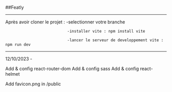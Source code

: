 ##Featly

---------------------------------------------------------------------------------------

Après avoir cloner le projet : -selectionner votre branche

                               -installer vite : npm install vite

                               -lancer le serveur de developpement vite : npm run dev

---------------------------------------------------------------------------------------


12/10/2023 -

Add & config react-router-dom
Add & config sass
Add & config react-helmet

Add favicon.png in /public
